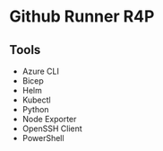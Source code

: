 # Github Runner R4P

## Tools
- Azure CLI
- Bicep
- Helm
- Kubectl
- Python
- Node Exporter
- OpenSSH Client
- PowerShell